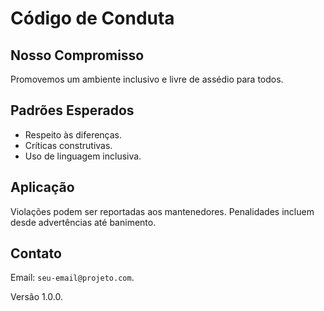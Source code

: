 # Código de Conduta  

## Nosso Compromisso  
Promovemos um ambiente inclusivo e livre de assédio para todos.  

## Padrões Esperados  
- Respeito às diferenças.  
- Críticas construtivas.  
- Uso de linguagem inclusiva.  

## Aplicação  
Violações podem ser reportadas aos mantenedores. Penalidades incluem desde advertências até banimento.  

## Contato  
Email: `seu-email@projeto.com`.  

Versão 1.0.0.  
